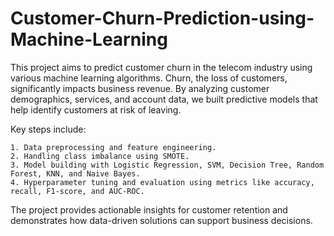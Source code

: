 # Customer-Churn-Prediction-using-Machine-Learning
This project aims to predict customer churn in the telecom industry using various machine learning algorithms. Churn, the loss of customers, significantly impacts business revenue. By analyzing customer demographics, services, and account data, we built predictive models that help identify customers at risk of leaving.

Key steps include:

	1. Data preprocessing and feature engineering.
	2. Handling class imbalance using SMOTE.
	3. Model building with Logistic Regression, SVM, Decision Tree, Random Forest, KNN, and Naive Bayes.
	4. Hyperparameter tuning and evaluation using metrics like accuracy, recall, F1-score, and AUC-ROC.

The project provides actionable insights for customer retention and demonstrates how data-driven solutions can support business decisions.
